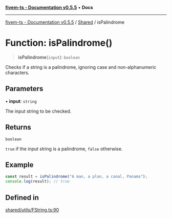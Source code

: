 [**fivem-ts - Documentation v0.5.5**](../../../README.md) • **Docs**

***

[fivem-ts - Documentation v0.5.5](../../../README.md) / [Shared](../README.md) / isPalindrome

# Function: isPalindrome()

> **isPalindrome**(`input`): `boolean`

Checks if a string is a palindrome, ignoring case and non-alphanumeric characters.

## Parameters

• **input**: `string`

The input string to be checked.

## Returns

`boolean`

`true` if the input string is a palindrome, `false` otherwise.

## Example

```ts
const result = isPalindrome("A man, a plan, a canal, Panama");
console.log(result); // true
```

## Defined in

[shared/utils/FString.ts:90](https://github.com/Purpose-Dev/fivem-ts/blob/main/src/shared/utils/FString.ts#L90)

